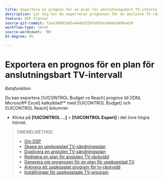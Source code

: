 ```yaml
---
title: Exportera en prognos för en plan för anslutningsbart TV-intervall
description: Lär dig hur du exporterar prognosen för en ansluten TV-räckvidd.
feature: DSP Planner
source-git-commit: 72ee396019d5a444bd326fe659ce68eb3490a439
workflow-type: tm+mt
source-wordcount: '96'
ht-degree: 0%

---
```


# Exportera en prognos för en plan för anslutningsbart TV-intervall

*Betafunktion*

Du kan exportera [!UICONTROL Budget vs Reach] prognos till [!DNL Microsoft® Excel] kalkylblad** med [!UICONTROL Budget] och [!UICONTROL Reach] kolumner.

* Klicka på **[!UICONTROL ...]** > **[!UICONTROL Export]** i det övre högra hörnet.

>[!MORELIKETHIS]
>
>* [Om DSP](planner-about.md)
>* [Skapa en uppkopplad TV-sändningsplan](planner-create.md)
>* [Duplicera en ansluten TV-sändningsplan](planner-duplicate.md)
>* [Redigera en plan för ansluten TV-räckvidd](planner-edit.md)
>* [Generera om prognosen för en plan för uppkopplad TV](planner-forecast.md)
>* [Arkivera ett uppkopplat program för tv-räckvidd](planner-archive.md)
>* [Inställningar för uppkopplade TV-program](planner-settings.md)
